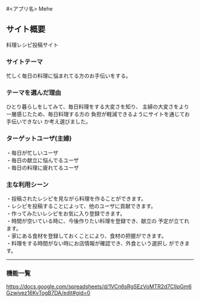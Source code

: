 #<アプリ名>
Mehe

## サイト概要
料理レシピ投稿サイト


### サイトテーマ
忙しく毎日の料理に悩まれてる方のお手伝いをする。

### テーマを選んだ理由
ひとり暮らしをしてみて、毎日料理をする大変さを知り、
主婦の大変さをより一層感じたため、毎日料理する方の
負担が軽減できるようにサイトを通じてお手伝いできない
か考え選びました。


### ターゲットユーザ(主婦)
・毎日が忙しいユーザ  
・毎日の献立に悩んでるユーザ  
・毎日の料理に疲れてるユーザ  

### 主な利用シーン
・投稿されたレシピを見ながら料理を作ることができます。  
・レシピを投稿することによって、他のユーザに貢献できます。  
・作ってみたいレシピをお気に入り登録できます。  
・時間が空いている時に、今後作りたい料理を登録でき、献立の
  予定が立てれます。  
・家にある食材を登録しておくことにより、食材の把握ができます。  
・料理をする時間がない時にお店情報が確認でき、外食という選択し
  ができます。  
___
### 機能一覧
https://docs.google.com/spreadsheets/d/1VCn6sRgSEzVoMTR2d7CIIpGm6Gzwivez16KvTogB7DA/edit#gid=0


